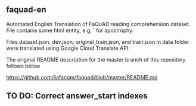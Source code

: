 ## faquad-en
Automated English Translation of FaQuAD reading comprehension dataset. File contains some html entity, e.g, &#39; for apostrophy.

Files dataset.json, dev.json, original_train.json, and train.json in data folder were translated using Google Cloud Translate API.


The original README description for the master branch of this repository follows below

https://github.com/liafacom/faquad/blob/master/README.md


## TO DO: Correct answer_start indexes
